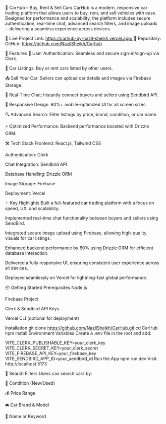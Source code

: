 🚗 CarHub – Buy, Rent & Sell Cars
CarHub is a modern, responsive car trading platform that allows users to buy, rent, and sell vehicles with ease. Designed for performance and scalability, the platform includes secure authentication, real-time chat, advanced search filters, and image uploads—delivering a seamless experience across devices.

🔗 Live Project Link:  https://carhub-by-nazil-sheikh.vercel.app/
🔗 Repository: GitHub: https://github.com/NazilSheikh/Carhub

🚀 Features
🔐 User Authentication: Seamless and secure sign-in/sign-up via Clerk.

🛒 Car Listings: Buy or rent cars listed by other users.

📤 Sell Your Car: Sellers can upload car details and images via Firebase Storage.

💬 Real-Time Chat: Instantly connect buyers and sellers using Sendbird API.

📱 Responsive Design: 90%+ mobile-optimized UI for all screen sizes.

🔍 Advanced Search: Filter listings by price, brand, condition, or car name.

⚡ Optimized Performance: Backend performance boosted with Drizzle ORM.

🛠️ Tech Stack
Frontend: React.js, Tailwind CSS

Authentication: Clerk

Chat Integration: Sendbird API

Database Handling: Drizzle ORM

Image Storage: Firebase

Deployment: Vercel

✨ Key Highlights
Built a full-featured car trading platform with a focus on speed, UX, and scalability.

Implemented real-time chat functionality between buyers and sellers using SendBird.

Integrated secure image upload using Firebase, allowing high-quality visuals for car listings.

Enhanced backend performance by 60% using Drizzle ORM for efficient database interaction.

Delivered a fully responsive UI, ensuring consistent user experience across all devices.

Deployed seamlessly on Vercel for lightning-fast global performance.


📦 Getting Started
Prerequisites
Node.js

Firebase Project

Clerk & Sendbird API Keys

Vercel CLI (optional for deployment)

Installation
git clone https://github.com/NazilSheikh/CarHub.git
cd CarHub
npm install
Environment Variables
Create a .env file in the root and add:

 
VITE_CLERK_PUBLISHABLE_KEY=your_clerk_key
VITE_CLERK_SECRET_KEY=your_clerk_secret
VITE_FIREBASE_API_KEY=your_firebase_key
VITE_SENDBIRD_APP_ID=your_sendbird_id
Run the App
npm run dev
Visit: http://localhost:5173

🧪 Search Filters
Users can search cars by:

🔧 Condition (New/Used)

💰 Price Range

🚘 Car Brand & Model

📝 Name or Keyword

